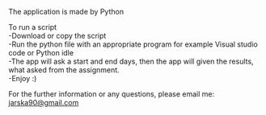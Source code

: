 The application is made by Python

To run a script  
-Download or copy the script  
-Run the python file with an appropriate program for example Visual studio code or Python idle  
-The app will ask a start and end days, then the app will given the results, what asked from the assignment.  
-Enjoy :)  
   
For the further information or any questions, please email me: jarska90@gmail.com

